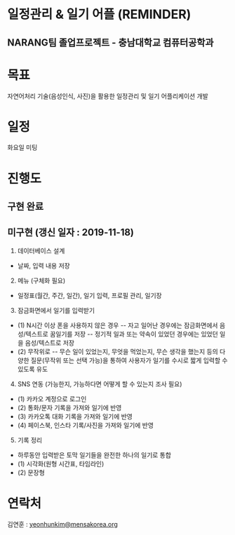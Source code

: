 일정관리 & 일기 어플 (REMINDER) 
==========================================================
NARANG팀 졸업프로젝트 - 충남대학교 컴퓨터공학과
----------------------------------------------------------
# 목표
자연어처리 기술(음성인식, 사진)을 활용한 일정관리 및 일기 어플리케이션 개발

# 일정
화요일 미팅 

# 진행도

## 구현 완료

## 미구현    (갱신 일자 : 2019-11-18)
1. 데이터베이스 설계
- 날짜, 입력 내용 저장


2. 메뉴 (구체화 필요)
- 일정표(월간, 주간, 일간), 일기 입력, 프로필 관리, 일기장


3. 잠금화면에서 일기를 입력받기
- (1) N시간 이상 폰을 사용하지 않은 경우
-- 자고 일어난 경우에는 잠금화면에서 음성/텍스트로 꿈일기를 저장
-- 정기적 일과 또는 약속이 있었던 경우에는 있었던 일을 음성/텍스트로 저장
- (2) 무작위로
-- 무슨 일이 있었는지, 무엇을 먹었는지, 무슨 생각을 했는지 등의 다양한 질문(무작위 또는 선택 가능)을 통하여
   사용자가 일기를 수시로 짧게 입력할 수 있도록 유도
   
4. SNS 연동 (가능한지, 가능하다면 어떻게 할 수 있는지 조사 필요)
- (1) 카카오 계정으로 로그인
- (2) 통화/문자 기록을 가져와 일기에 반영
- (3) 카카오톡 대화 기록을 가져와 일기에 반영
- (4) 페이스북, 인스타 기록/사진을 가져와 일기에 반영

5. 기록 정리
- 하루동안 입력받은 토막 일기들을 완전한 하나의 일기로 통합 
- (1) 시각화(원형 시간표, 타임라인)
- (2) 문장형


# 연락처
김연훈 : yeonhunkim@mensakorea.org
